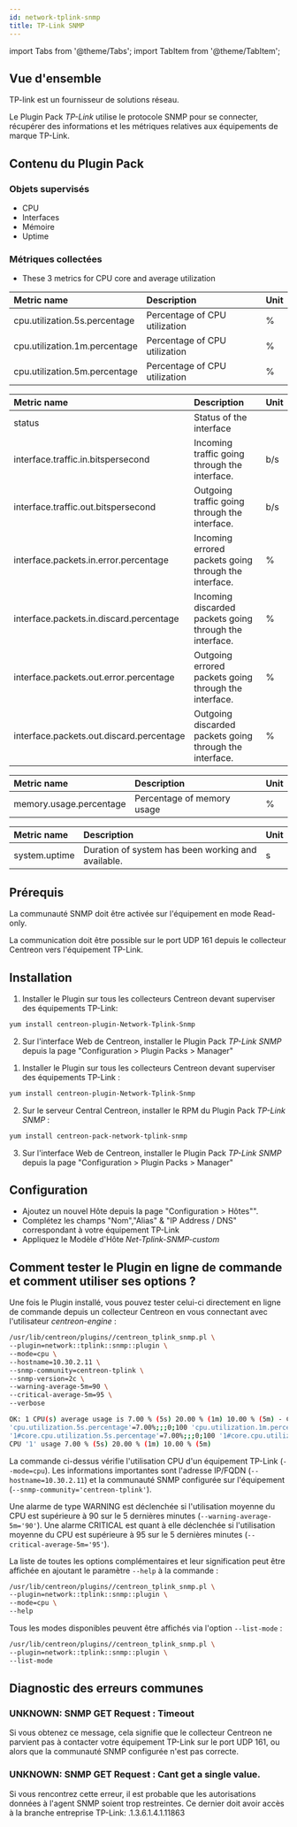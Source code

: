 ```yaml
---
id: network-tplink-snmp
title: TP-Link SNMP
---
```

import Tabs from '@theme/Tabs';
import TabItem from '@theme/TabItem';


## Vue d'ensemble

TP-link est un fournisseur de solutions réseau.

Le Plugin Pack *TP-Link* utilise le protocole SNMP pour se connecter, récupérer des informations et les métriques relatives aux équipements de marque TP-Link.

## Contenu du Plugin Pack

### Objets supervisés

* CPU
* Interfaces
* Mémoire
* Uptime

### Métriques collectées

<Tabs groupId="operating-systems">
<TabItem value="CPU" label="CPU">

* These 3 metrics for CPU core and average utilization

| Metric name                         | Description                    | Unit   |
| :---------------------------------- | :----------------------------- | :----- |
| cpu.utilization.5s.percentage       | Percentage of CPU utilization  | %      |
| cpu.utilization.1m.percentage       | Percentage of CPU utilization  | %      |
| cpu.utilization.5m.percentage       | Percentage of CPU utilization  | %      |

</TabItem>
<TabItem value="Interfaces" label="Interfaces">

| Metric name                              | Description                                             | Unit |
|:---------------------------------------- |:------------------------------------------------------- | :--- |
| status                                   | Status of the interface                                 |      |
| interface.traffic.in.bitspersecond       | Incoming traffic going through the interface.           | b/s  |
| interface.traffic.out.bitspersecond      | Outgoing traffic going through the interface.           | b/s  |
| interface.packets.in.error.percentage    | Incoming errored packets going through the interface.   | %    |
| interface.packets.in.discard.percentage  | Incoming discarded packets going through the interface. | %    |
| interface.packets.out.error.percentage   | Outgoing errored packets going through the interface.   | %    |
| interface.packets.out.discard.percentage | Outgoing discarded packets going through the interface. | %    |

</TabItem>
<TabItem value="Memory" label="Memory">

| Metric name                         | Description                 | Unit   |
| :---------------------------------- | :-------------------------- | :----- |
| memory.usage.percentage             | Percentage of memory usage  | %      |

</TabItem>
<TabItem value="Uptime" label="Uptime">

| Metric name                 | Description                                        | Unit   |
| :-------------------------- | :------------------------------------------------- | :----- |
| system.uptime               | Duration of system has been working and available. | s      |

</TabItem>
</Tabs>

## Prérequis

La communauté SNMP doit être activée sur l'équipement en mode Read-only.

La communication doit être possible sur le port UDP 161 depuis le collecteur Centreon vers l'équipement TP-Link.

## Installation

<Tabs groupId="operating-systems">
<TabItem value="online" label="Online License">

1. Installer le Plugin sur tous les collecteurs Centreon devant superviser des équipements TP-Link:

```bash
yum install centreon-plugin-Network-Tplink-Snmp
```

2. Sur l'interface Web de Centreon, installer le Plugin Pack *TP-Link SNMP* depuis la page "Configuration > Plugin Packs > Manager"

</TabItem>
<TabItem value="offline" label="Offline License">

1. Installer le Plugin sur tous les collecteurs Centreon devant superviser des équipements TP-Link :

```bash
yum install centreon-plugin-Network-Tplink-Snmp
```

2. Sur le serveur Central Centreon, installer le RPM du Plugin Pack *TP-Link SNMP* :

```bash
yum install centreon-pack-network-tplink-snmp
```

3. Sur l'interface Web de Centreon, installer le Plugin Pack *TP-Link SNMP* depuis la page "Configuration > Plugin Packs > Manager"

</TabItem>
</Tabs>

## Configuration

* Ajoutez un nouvel Hôte depuis la page "Configuration > Hôtes"".
* Complétez les champs "Nom","Alias" & "IP Address / DNS" correspondant à votre équipement TP-Link
* Appliquez le Modèle d'Hôte *Net-Tplink-SNMP-custom*

## Comment tester le Plugin en ligne de commande et comment utiliser ses options ?

Une fois le Plugin installé, vous pouvez tester celui-ci directement en ligne
de commande depuis un collecteur Centreon en vous connectant avec l'utilisateur
*centreon-engine* :

```bash
/usr/lib/centreon/plugins//centreon_tplink_snmp.pl \
--plugin=network::tplink::snmp::plugin \
--mode=cpu \
--hostname=10.30.2.11 \
--snmp-community=centreon-tplink \
--snmp-version=2c \
--warning-average-5m=90 \
--critical-average-5m=95 \
--verbose

OK: 1 CPU(s) average usage is 7.00 % (5s) 20.00 % (1m) 10.00 % (5m) - CPU '1' usage 7.00 % (5s) 20.00 % (1m) 10.00 % (5m) |
'cpu.utilization.5s.percentage'=7.00%;;;0;100 'cpu.utilization.1m.percentage'=20.00%;;;0;100 'cpu.utilization.5m.percentage'=10.00%;0:90;0:95;0;100
'1#core.cpu.utilization.5s.percentage'=7.00%;;;0;100 '1#core.cpu.utilization.1m.percentage'=20.00%;;;0;100 '1#core.cpu.utilization.5m.percentage'=10.00%;;;0;100
CPU '1' usage 7.00 % (5s) 20.00 % (1m) 10.00 % (5m)
```

La commande ci-dessus vérifie l'utilisation CPU d'un équipement TP-Link (```--mode=cpu```). Les informations importantes sont l'adresse IP/FQDN
(```--hostname=10.30.2.11```) et la communauté SNMP configurée sur l'équipement (```--snmp-community='centreon-tplink'```).

Une alarme de type WARNING est déclenchée si l'utilisation moyenne du CPU est supérieure à 90 sur le 5 dernières minutes (```--warning-average-5m='90'```).
Une alarme CRITICAL est quant à elle déclenchée si l'utilisation moyenne du CPU est supérieure à 95 sur le 5 dernières minutes (``` --critical-average-5m='95' ```).

La liste de toutes les options complémentaires et leur signification peut être affichée en ajoutant le paramètre ``` --help ``` à la commande :

```bash
/usr/lib/centreon/plugins//centreon_tplink_snmp.pl \
--plugin=network::tplink::snmp::plugin \
--mode=cpu \
--help
```

Tous les modes disponibles peuvent être affichés via l'option ``` --list-mode ``` :

```bash
/usr/lib/centreon/plugins//centreon_tplink_snmp.pl \
--plugin=network::tplink::snmp::plugin \
--list-mode
```

## Diagnostic des erreurs communes

### UNKNOWN: SNMP GET Request : Timeout

Si vous obtenez ce message, cela signifie que le collecteur Centreon ne parvient pas à contacter votre équipement TP-Link sur le port UDP 161, ou alors que la communauté SNMP configurée n'est pas correcte.

### UNKNOWN: SNMP GET Request : Cant get a single value.

Si vous rencontrez cette erreur, il est probable que les autorisations données à l'agent SNMP soient trop restreintes. Ce dernier doit avoir accès à la branche entreprise TP-Link: .1.3.6.1.4.1.11863
